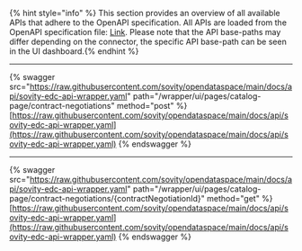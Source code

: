 {% hint style="info" %} This section provides an overview of all available APIs that adhere to the OpenAPI specification. All APIs are loaded from the OpenAPI specification file: <a href="https://raw.githubusercontent.com/sovity/opendataspace/main/docs/api/sovity-edc-api-wrapper.yaml">Link</a>. Please note that the API base-paths may differ depending on the connector, the specific API base-path can be seen in the UI dashboard.{% endhint %}

---------------------------------------

{% swagger src="https://raw.githubusercontent.com/sovity/opendataspace/main/docs/api/sovity-edc-api-wrapper.yaml" path="/wrapper/ui/pages/catalog-page/contract-negotiations" method="post" %}
[https://raw.githubusercontent.com/sovity/opendataspace/main/docs/api/sovity-edc-api-wrapper.yaml](https://raw.githubusercontent.com/sovity/opendataspace/main/docs/api/sovity-edc-api-wrapper.yaml)
{% endswagger %}

---------------------------------------

{% swagger src="https://raw.githubusercontent.com/sovity/opendataspace/main/docs/api/sovity-edc-api-wrapper.yaml" path="/wrapper/ui/pages/catalog-page/contract-negotiations/{contractNegotiationId}" method="get" %}
[https://raw.githubusercontent.com/sovity/opendataspace/main/docs/api/sovity-edc-api-wrapper.yaml](https://raw.githubusercontent.com/sovity/opendataspace/main/docs/api/sovity-edc-api-wrapper.yaml)
{% endswagger %}
